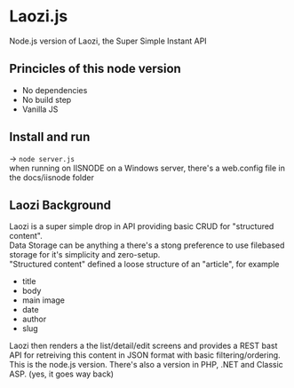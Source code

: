 # Laozi.js

Node.js version of Laozi, the Super Simple Instant API

## Princicles of this node version
 - No dependencies
 - No build step
 - Vanilla JS

## Install and run
 -> `node server.js`  
when running on IISNODE on a Windows server, there's a web.config file in the docs/iisnode folder
 
## Laozi Background
Laozi is a super simple drop in API providing basic CRUD for "structured content".  
Data Storage can be anything a there's a stong preference to use filebased storage for it's simplicity and zero-setup.  
"Structured content" defined a loose structure of an "article", for example
 - title
 - body
 - main image
 - date
 - author
 - slug

Laozi then renders a the list/detail/edit screens and provides a REST bast API for retreiving this content in JSON format with basic filtering/ordering.  
This is the node.js version. There's also a version in PHP, .NET and Classic ASP. (yes, it goes way back)
